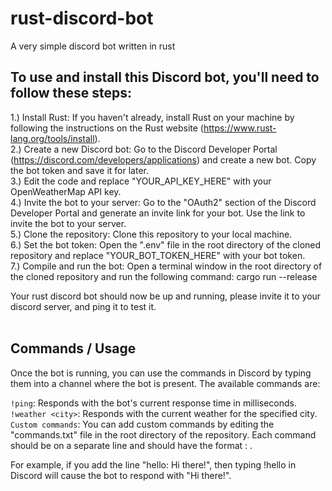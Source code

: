 # rust-discord-bot
A very simple discord bot written in rust

## To use and install this Discord bot, you'll need to follow these steps:

1.) Install Rust: If you haven't already, install Rust on your machine by following the instructions on the Rust website (https://www.rust-lang.org/tools/install).<br>
2.) Create a new Discord bot: Go to the Discord Developer Portal (https://discord.com/developers/applications) and create a new bot. Copy the bot token and save it for later.<br>
3.) Edit the code and replace "YOUR_API_KEY_HERE" with your OpenWeatherMap API key.<br>
4.) Invite the bot to your server: Go to the "OAuth2" section of the Discord Developer Portal and generate an invite link for your bot. Use the link to invite the bot to your server.<br>
5.) Clone the repository: Clone this repository to your local machine.<br>
6.) Set the bot token: Open the ".env" file in the root directory of the cloned repository and replace "YOUR_BOT_TOKEN_HERE" with your bot token.<br>
7.) Compile and run the bot: Open a terminal window in the root directory of the cloned repository and run the following command: cargo run --release<br>

Your rust discord bot should now be up and running, please invite it to your discord server, and ping it to test it. 
<br><br>

## Commands / Usage

Once the bot is running, you can use the commands in Discord by typing them into a channel where the bot is present. The available commands are:<br>

`!ping`: Responds with the bot's current response time in milliseconds.<br>
`!weather <city>`: Responds with the current weather for the specified city.<br>
`Custom commands`: You can add custom commands by editing the "commands.txt" file in the root directory of the repository. Each command should be on a separate line and should have the format <command>: <response>. 

For example, if you add the line "hello: Hi there!", then typing !hello in Discord will cause the bot to respond with "Hi there!".

